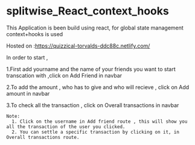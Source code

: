# splitwise_React_context_hooks

This Application is been build using react, for global state management context+hooks is used

Hosted on :https://quizzical-torvalds-ddc88c.netlify.com/

In order to start ,

   1.First add yourname and the name of your friends you want to start transcation with ,click on Add Friend in navbar
   
   2.To add the amount , who has to give and who will recieve , click on Add amount in navbar
   
   3.To check all the transaction , click on Overall transactions in navbar
  
  
    Note:
      1. Click on the username in Add friend route , this will show you all the transaction of the user you clicked.
      2. You can settle a specific transaction by clicking on it, in Overall transactions route.

